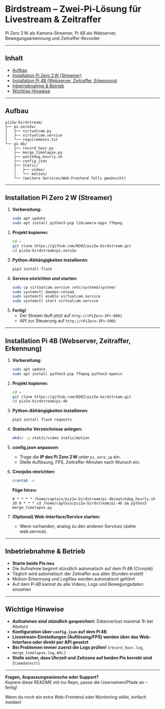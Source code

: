 # Birdstream – Zwei-Pi-Lösung für Livestream & Zeitraffer

Pi Zero 2 W als Kamera-Streamer, Pi 4B als Webserver, Bewegungserkennung und Zeitraffer-Recorder

---

## Inhalt

- [Aufbau](#aufbau)
- [Installation Pi Zero 2 W (Streamer)](#installation-pi-zero-2w-streamer)
- [Installation Pi 4B (Webserver, Zeitraffer, Erkennung)](#installation-pi-4b-webserver-zeitraffer-erkennung)
- [Inbetriebnahme & Betrieb](#inbetriebnahme--betrieb)
- [Wichtige Hinweise](#wichtige-hinweise)

---

## Aufbau

```text
piz2w-birdstream/
├── pi-zero2w/
│   ├── virtualcam.py
│   ├── virtualcam.service
│   └── requirements.txt
└── pi-4b/
    ├── record_hour.py
    ├── merge_timelapse.py
    ├── watchdog_hourly.sh
    ├── config.json
    ├── static/
    │   ├── video/
    │   └── motion/
    └── (weitere Services/Web-Frontend falls gewünscht)
```

---

## Installation Pi Zero 2 W (Streamer)

1. **Vorbereitung:**
    ```bash
    sudo apt update
    sudo apt install python3-pip libcamera-apps ffmpeg
    ```
2. **Projekt kopieren:**
    ```bash
    cd ~
    git clone https://github.com/N30Z/piz2w-birdstream.git
    cd piz2w-birdstream/pi-zero2w
    ```
3. **Python-Abhängigkeiten installieren:**
    ```bash
    pip3 install flask
    ```
4. **Service einrichten und starten:**
    ```bash
    sudo cp virtualcam.service /etc/systemd/system/
    sudo systemctl daemon-reload
    sudo systemctl enable virtualcam.service
    sudo systemctl start virtualcam.service
    ```
5. **Fertig!**
    - Der Stream läuft jetzt auf `http://<PiZero-IP>:8081`
    - API zur Steuerung auf `http://<PiZero-IP>:5001`

---

## Installation Pi 4B (Webserver, Zeitraffer, Erkennung)

1. **Vorbereitung:**
    ```bash
    sudo apt update
    sudo apt install python3-pip ffmpeg python3-opencv
    ```
2. **Projekt kopieren:**
    ```bash
    cd ~
    git clone https://github.com/N30Z/piz2w-birdstream.git
    cd piz2w-birdstream/pi-4b
    ```
3. **Python-Abhängigkeiten installieren:**
    ```bash
    pip3 install flask requests
    ```
4. **Statische Verzeichnisse anlegen:**
    ```bash
    mkdir -p static/video static/motion
    ```
5. **config.json anpassen:**  
    - Trage die **IP des Pi Zero 2 W** unter `pi_zero_ip` ein.
    - Stelle Auflösung, FPS, Zeitraffer-Minuten nach Wunsch ein.

6. **Cronjobs einrichten:**  
    ```bash
    crontab -e
    ```
    **Füge hinzu:**
    ```
    0 * * * * /home/captain/piz2w-birdstream/pi-4b/watchdog_hourly.sh
    10 0 * * * cd /home/captain/piz2w-birdstream/pi-4b && python3 merge_timelapse.py
    ```

7. **(Optional) Web-Interface/Service starten:**
    - Wenn vorhanden, analog zu den anderen Services (siehe web.service).

---

## Inbetriebnahme & Betrieb

- **Starte beide Pis neu**  
- Die Aufnahme beginnt stündlich automatisch auf dem Pi 4B (Cronjob)
- Täglich wird automatisch der Zeitraffer aus allen Stunden erstellt
- Motion-Erkennung und Logfiles werden automatisch geführt
- Auf dem Pi 4B kannst du alle Videos, Logs und Bewegungsdaten einsehen

---

## Wichtige Hinweise

- **Aufnahmen sind stündlich gespeichert:** Datenverlust maximal 1h bei Absturz
- **Konfiguration über `config.json` auf dem Pi 4B**
- **Livestream-Einstellungen (Auflösung/FPS) werden über das Web-Interface oder direkt per API gesetzt**
- **Bei Problemen immer zuerst die Logs prüfen!** (`record_hour.log`, `merge_timelapse.log`, etc.)
- **Stelle sicher, dass Uhrzeit und Zeitzone auf beiden Pis korrekt sind** (`timedatectl`)

---

**Fragen, Anpassungswünsche oder Support?**  
Kopiere diese README mit ins Repo, passe die Usernamen/Pfade an – fertig!

Wenn du noch ein extra Web-Frontend oder Monitoring willst, einfach melden!
